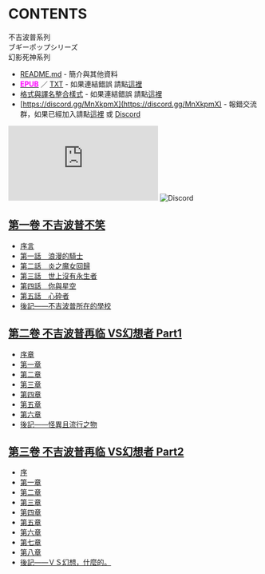 # CONTENTS

不吉波普系列  
ブギーポップシリーズ  
幻影死神系列


- [README.md](README.md) - 簡介與其他資料
- [<span style="color:fuchsia;font-weight:bold;">EPUB</span>](https://gitlab.com/demonovel/epub-txt/blob/master/wenku8/%E4%B8%8D%E5%90%89%E6%B3%A2%E6%99%AE%E7%B3%BB%E5%88%97.epub) ／ [TXT](https://gitlab.com/demonovel/epub-txt/blob/master/wenku8/out/%E4%B8%8D%E5%90%89%E6%B3%A2%E6%99%AE%E7%B3%BB%E5%88%97.out.txt) - 如果連結錯誤 請點[這裡](https://gitlab.com/demonovel/epub-txt/blob/master/wenku8/)
- [格式與譯名整合樣式](https://github.com/bluelovers/node-novel/blob/master/lib/locales/%E4%B8%8D%E5%90%89%E6%B3%A2%E6%99%AE%E7%B3%BB%E5%88%97.ts) - 如果連結錯誤 請點[這裡](https://github.com/bluelovers/node-novel/blob/master/lib/locales/)
- [https://discord.gg/MnXkpmX](https://discord.gg/MnXkpmX) - 報錯交流群，如果已經加入請點[這裡](https://discordapp.com/channels/467794087769014273/467794088285175809) 或 [Discord](https://discordapp.com/channels/@me)


![導航目錄](https://chart.apis.google.com/chart?cht=qr&chs=150x150&chl=https://gitee.com/bluelovers/novel/tree/master/wenku8/不吉波普系列/導航目錄.md)  ![Discord](https://chart.apis.google.com/chart?cht=qr&chs=150x150&chl=https://discord.gg/MnXkpmX)




## [第一卷 不吉波普不笑](00000_%E7%AC%AC%E4%B8%80%E5%8D%B7%20%E4%B8%8D%E5%90%89%E6%B3%A2%E6%99%AE%E4%B8%8D%E7%AC%91)

- [序言](00000_%E7%AC%AC%E4%B8%80%E5%8D%B7%20%E4%B8%8D%E5%90%89%E6%B3%A2%E6%99%AE%E4%B8%8D%E7%AC%91/00010_%E5%BA%8F%E8%A8%80.txt)
- [第一話　浪漫的騎士](00000_%E7%AC%AC%E4%B8%80%E5%8D%B7%20%E4%B8%8D%E5%90%89%E6%B3%A2%E6%99%AE%E4%B8%8D%E7%AC%91/00020_%E7%AC%AC%E4%B8%80%E8%A9%B1%E3%80%80%E6%B5%AA%E6%BC%AB%E7%9A%84%E9%A8%8E%E5%A3%AB.txt)
- [第二話　炎之魔女回歸](00000_%E7%AC%AC%E4%B8%80%E5%8D%B7%20%E4%B8%8D%E5%90%89%E6%B3%A2%E6%99%AE%E4%B8%8D%E7%AC%91/00030_%E7%AC%AC%E4%BA%8C%E8%A9%B1%E3%80%80%E7%82%8E%E4%B9%8B%E9%AD%94%E5%A5%B3%E5%9B%9E%E6%AD%B8.txt)
- [第三話　世上沒有永生者](00000_%E7%AC%AC%E4%B8%80%E5%8D%B7%20%E4%B8%8D%E5%90%89%E6%B3%A2%E6%99%AE%E4%B8%8D%E7%AC%91/00040_%E7%AC%AC%E4%B8%89%E8%A9%B1%E3%80%80%E4%B8%96%E4%B8%8A%E6%B2%92%E6%9C%89%E6%B0%B8%E7%94%9F%E8%80%85.txt)
- [第四話　你與星空](00000_%E7%AC%AC%E4%B8%80%E5%8D%B7%20%E4%B8%8D%E5%90%89%E6%B3%A2%E6%99%AE%E4%B8%8D%E7%AC%91/00050_%E7%AC%AC%E5%9B%9B%E8%A9%B1%E3%80%80%E4%BD%A0%E8%88%87%E6%98%9F%E7%A9%BA.txt)
- [第五話　心砕者](00000_%E7%AC%AC%E4%B8%80%E5%8D%B7%20%E4%B8%8D%E5%90%89%E6%B3%A2%E6%99%AE%E4%B8%8D%E7%AC%91/00060_%E7%AC%AC%E4%BA%94%E8%A9%B1%E3%80%80%E5%BF%83%E7%A0%95%E8%80%85.txt)
- [後記——不吉波普所在的學校](00000_%E7%AC%AC%E4%B8%80%E5%8D%B7%20%E4%B8%8D%E5%90%89%E6%B3%A2%E6%99%AE%E4%B8%8D%E7%AC%91/00070_%E5%BE%8C%E8%A8%98%E2%80%94%E2%80%94%E4%B8%8D%E5%90%89%E6%B3%A2%E6%99%AE%E6%89%80%E5%9C%A8%E7%9A%84%E5%AD%B8%E6%A0%A1.txt)


## [第二卷 不吉波普再临 VS幻想者 Part1](00010_%E7%AC%AC%E4%BA%8C%E5%8D%B7%20%E4%B8%8D%E5%90%89%E6%B3%A2%E6%99%AE%E5%86%8D%E4%B8%B4%20VS%E5%B9%BB%E6%83%B3%E8%80%85%20Part1)

- [序章](00010_%E7%AC%AC%E4%BA%8C%E5%8D%B7%20%E4%B8%8D%E5%90%89%E6%B3%A2%E6%99%AE%E5%86%8D%E4%B8%B4%20VS%E5%B9%BB%E6%83%B3%E8%80%85%20Part1/00010_%E5%BA%8F%E7%AB%A0.txt)
- [第一章](00010_%E7%AC%AC%E4%BA%8C%E5%8D%B7%20%E4%B8%8D%E5%90%89%E6%B3%A2%E6%99%AE%E5%86%8D%E4%B8%B4%20VS%E5%B9%BB%E6%83%B3%E8%80%85%20Part1/00020_%E7%AC%AC%E4%B8%80%E7%AB%A0.txt)
- [第二章](00010_%E7%AC%AC%E4%BA%8C%E5%8D%B7%20%E4%B8%8D%E5%90%89%E6%B3%A2%E6%99%AE%E5%86%8D%E4%B8%B4%20VS%E5%B9%BB%E6%83%B3%E8%80%85%20Part1/00030_%E7%AC%AC%E4%BA%8C%E7%AB%A0.txt)
- [第三章](00010_%E7%AC%AC%E4%BA%8C%E5%8D%B7%20%E4%B8%8D%E5%90%89%E6%B3%A2%E6%99%AE%E5%86%8D%E4%B8%B4%20VS%E5%B9%BB%E6%83%B3%E8%80%85%20Part1/00040_%E7%AC%AC%E4%B8%89%E7%AB%A0.txt)
- [第四章](00010_%E7%AC%AC%E4%BA%8C%E5%8D%B7%20%E4%B8%8D%E5%90%89%E6%B3%A2%E6%99%AE%E5%86%8D%E4%B8%B4%20VS%E5%B9%BB%E6%83%B3%E8%80%85%20Part1/00050_%E7%AC%AC%E5%9B%9B%E7%AB%A0.txt)
- [第五章](00010_%E7%AC%AC%E4%BA%8C%E5%8D%B7%20%E4%B8%8D%E5%90%89%E6%B3%A2%E6%99%AE%E5%86%8D%E4%B8%B4%20VS%E5%B9%BB%E6%83%B3%E8%80%85%20Part1/00060_%E7%AC%AC%E4%BA%94%E7%AB%A0.txt)
- [第六章](00010_%E7%AC%AC%E4%BA%8C%E5%8D%B7%20%E4%B8%8D%E5%90%89%E6%B3%A2%E6%99%AE%E5%86%8D%E4%B8%B4%20VS%E5%B9%BB%E6%83%B3%E8%80%85%20Part1/00070_%E7%AC%AC%E5%85%AD%E7%AB%A0.txt)
- [後記——怪異且流行之物](00010_%E7%AC%AC%E4%BA%8C%E5%8D%B7%20%E4%B8%8D%E5%90%89%E6%B3%A2%E6%99%AE%E5%86%8D%E4%B8%B4%20VS%E5%B9%BB%E6%83%B3%E8%80%85%20Part1/00080_%E5%BE%8C%E8%A8%98%E2%80%94%E2%80%94%E6%80%AA%E7%95%B0%E4%B8%94%E6%B5%81%E8%A1%8C%E4%B9%8B%E7%89%A9.txt)


## [第三卷 不吉波普再临 VS幻想者 Part2](00020_%E7%AC%AC%E4%B8%89%E5%8D%B7%20%E4%B8%8D%E5%90%89%E6%B3%A2%E6%99%AE%E5%86%8D%E4%B8%B4%20VS%E5%B9%BB%E6%83%B3%E8%80%85%20Part2)

- [序](00020_%E7%AC%AC%E4%B8%89%E5%8D%B7%20%E4%B8%8D%E5%90%89%E6%B3%A2%E6%99%AE%E5%86%8D%E4%B8%B4%20VS%E5%B9%BB%E6%83%B3%E8%80%85%20Part2/00010_%E5%BA%8F.txt)
- [第一章](00020_%E7%AC%AC%E4%B8%89%E5%8D%B7%20%E4%B8%8D%E5%90%89%E6%B3%A2%E6%99%AE%E5%86%8D%E4%B8%B4%20VS%E5%B9%BB%E6%83%B3%E8%80%85%20Part2/00020_%E7%AC%AC%E4%B8%80%E7%AB%A0.txt)
- [第二章](00020_%E7%AC%AC%E4%B8%89%E5%8D%B7%20%E4%B8%8D%E5%90%89%E6%B3%A2%E6%99%AE%E5%86%8D%E4%B8%B4%20VS%E5%B9%BB%E6%83%B3%E8%80%85%20Part2/00030_%E7%AC%AC%E4%BA%8C%E7%AB%A0.txt)
- [第三章](00020_%E7%AC%AC%E4%B8%89%E5%8D%B7%20%E4%B8%8D%E5%90%89%E6%B3%A2%E6%99%AE%E5%86%8D%E4%B8%B4%20VS%E5%B9%BB%E6%83%B3%E8%80%85%20Part2/00040_%E7%AC%AC%E4%B8%89%E7%AB%A0.txt)
- [第四章](00020_%E7%AC%AC%E4%B8%89%E5%8D%B7%20%E4%B8%8D%E5%90%89%E6%B3%A2%E6%99%AE%E5%86%8D%E4%B8%B4%20VS%E5%B9%BB%E6%83%B3%E8%80%85%20Part2/00050_%E7%AC%AC%E5%9B%9B%E7%AB%A0.txt)
- [第五章](00020_%E7%AC%AC%E4%B8%89%E5%8D%B7%20%E4%B8%8D%E5%90%89%E6%B3%A2%E6%99%AE%E5%86%8D%E4%B8%B4%20VS%E5%B9%BB%E6%83%B3%E8%80%85%20Part2/00060_%E7%AC%AC%E4%BA%94%E7%AB%A0.txt)
- [第六章](00020_%E7%AC%AC%E4%B8%89%E5%8D%B7%20%E4%B8%8D%E5%90%89%E6%B3%A2%E6%99%AE%E5%86%8D%E4%B8%B4%20VS%E5%B9%BB%E6%83%B3%E8%80%85%20Part2/00070_%E7%AC%AC%E5%85%AD%E7%AB%A0.txt)
- [第七章](00020_%E7%AC%AC%E4%B8%89%E5%8D%B7%20%E4%B8%8D%E5%90%89%E6%B3%A2%E6%99%AE%E5%86%8D%E4%B8%B4%20VS%E5%B9%BB%E6%83%B3%E8%80%85%20Part2/00080_%E7%AC%AC%E4%B8%83%E7%AB%A0.txt)
- [第八章](00020_%E7%AC%AC%E4%B8%89%E5%8D%B7%20%E4%B8%8D%E5%90%89%E6%B3%A2%E6%99%AE%E5%86%8D%E4%B8%B4%20VS%E5%B9%BB%E6%83%B3%E8%80%85%20Part2/00090_%E7%AC%AC%E5%85%AB%E7%AB%A0.txt)
- [後記——ＶＳ幻想，什麼的。](00020_%E7%AC%AC%E4%B8%89%E5%8D%B7%20%E4%B8%8D%E5%90%89%E6%B3%A2%E6%99%AE%E5%86%8D%E4%B8%B4%20VS%E5%B9%BB%E6%83%B3%E8%80%85%20Part2/00100_%E5%BE%8C%E8%A8%98%E2%80%94%E2%80%94%EF%BC%B6%EF%BC%B3%E5%B9%BB%E6%83%B3%EF%BC%8C%E4%BB%80%E9%BA%BC%E7%9A%84%E3%80%82.txt)

